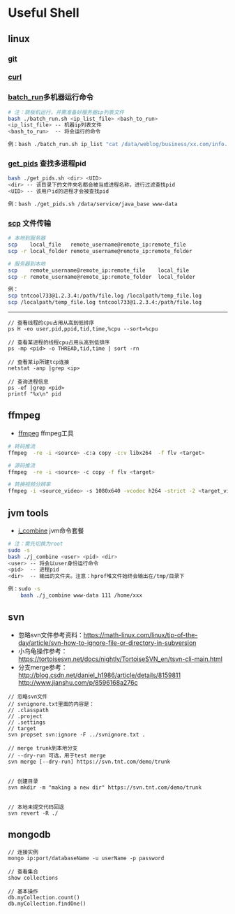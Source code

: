 # Useful Shell

## linux

### [git](https://github.com/tntcool733/useful-shell.tnt.com/blob/master/git)

### [curl](https://github.com/tntcool733/useful-shell.tnt.com/blob/master/curl)


### [batch_run](https://github.com/tntcool733/useful-shell.tnt.com/blob/master/batch_run.sh)多机器运行命令
```bash
# 注：跳板机运行，并需准备好服务器ip列表文件
bash ./batch_run.sh <ip_list_file> <bash_to_run>
<ip_list_file> -- 机器ip列表文件
<bash_to_run>  -- 将会运行的命令

例：bash ./batch_run.sh ip_list "cat /data/weblog/business/xx.com/info.log |grep xxx"
```


### [get_pids](https://github.com/tntcool733/useful-shell.tnt.com/blob/master/get_pids.sh) 查找多进程pid
```bash
bash ./get_pids.sh <dir> <UID>
<dir> -- 该目录下的文件夹名都会被当成进程名称，进行过滤查找pid
<UID> -- 该用户id的进程才会被查找pid

例：bash ./get_pids.sh /data/service/java_base www-data
```

### [scp](http://www.runoob.com/linux/linux-comm-scp.html) 文件传输
```bash
# 本地到服务器
scp    local_file   remote_username@remote_ip:remote_file
scp -r local_folder remote_username@remote_ip:remote_folder 

# 服务器到本地
scp    remote_username@remote_ip:remote_file    local_file
scp -r remote_username@remote_ip:remote_folder  local_folder 

例：
scp tntcool733@1.2.3.4:/path/file.log /localpath/temp_file.log
scp /localpath/temp_file.log tntcool733@1.2.3.4:/path/file.log 
```

---
```
// 查看线程的cpu占用从高到低排序
ps H -eo user,pid,ppid,tid,time,%cpu --sort=%cpu

// 查看某进程的线程cpu占用从高到低排序
ps -mp <pid> -o THREAD,tid,time | sort -rn

// 查看某ip所建tcp连接
netstat -anp |grep <ip>

// 查询进程信息
ps -ef |grep <pid>
printf "%x\n" pid

```


## ffmpeg
+ [ffmpeg](https://www.ffmpeg.org/ffmpeg.html) ffmpeg工具
```bash
# 转码推流
ffmpeg  -re -i <source> -c:a copy -c:v libx264  -f flv <target>

# 源码推流
ffmpeg  -re -i <source> -c copy -f flv <target>

# 转换视频分辨率
ffmpeg -i <source_video> -s 1080x640 -vcodec h264 -strict -2 <target_video>
```

## jvm tools
+ [j_combine](https://github.com/tntcool733/useful-shell.tnt.com/blob/master/j_combine.sh) jvm命令套餐
```bash
# 注：需先切换为root
sudo -s 
bash ./j_combine <user> <pid> <dir>
<user> -- 将会以user身份运行命令
<pid>  -- 进程pid
<dir>  -- 输出的文件夹。注意：hprof堆文件始终会输出在/tmp/目录下

例：sudo -s
    bash ./j_combine www-data 111 /home/xxx
```


## svn 
+ 忽略svn文件参考资料：https://math-linux.com/linux/tip-of-the-day/article/svn-how-to-ignore-file-or-directory-in-subversion
+ 小乌龟操作参考：https://tortoisesvn.net/docs/nightly/TortoiseSVN_en/tsvn-cli-main.html
+ 分支merge参考：http://blog.csdn.net/daniel_h1986/article/details/8159811  http://www.jianshu.com/p/8596168a276c
```
// 忽略svn文件
// svnignore.txt里面的内容是：
// .classpath
// .project
// .settings
// target
svn propset svn:ignore -F ../svnignore.txt .

// merge trunk到本地分支
// --dry-run 可选，用于test merge
svn merge [--dry-run] https://svn.tnt.com/demo/trunk


// 创建目录
svn mkdir -m "making a new dir" https://svn.tnt.com/demo/trunk


// 本地未提交代码回退
svn revert -R ./
```

## mongodb
```
// 连接实例
mongo ip:port/databaseName -u userName -p password

// 查看集合
show collections

// 基本操作
db.myCollection.count()
db.myCollection.findOne()
```
